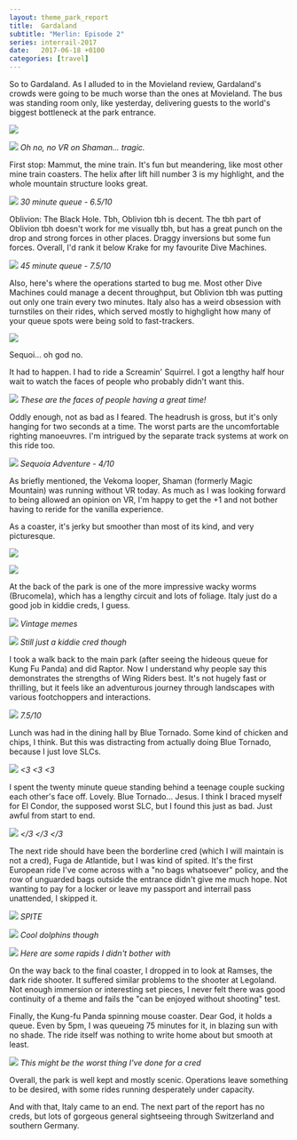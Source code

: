 ```yaml
---
layout: theme_park_report
title:  Gardaland
subtitle: "Merlin: Episode 2"
series: interrail-2017
date:   2017-06-18 +0100
categories: [travel]
---
```


So to Gardaland. As I alluded to in the Movieland review, Gardaland's crowds were going to be much worse than the ones at Movieland. The bus was standing room only, like yesterday, delivering guests to the world's biggest bottleneck at the park entrance.

![](http://i.imgur.com/EHziao9.jpg)

![](http://i.imgur.com/BAD6S1J.jpg)
*Oh no, no VR on Shaman... tragic.*

First stop: Mammut, the mine train. It's fun but meandering, like most other mine train coasters. The helix after lift hill number 3 is my highlight, and the whole mountain structure looks great.

![](http://i.imgur.com/yr5Hc29.jpg)
*30 minute queue - 6.5/10*

Oblivion: The Black Hole. Tbh, Oblivion tbh is decent. The tbh part of Oblivion tbh doesn't work for me visually tbh, but has a great punch on the drop and strong forces in other places. Draggy inversions but some fun forces. Overall, I'd rank it below Krake for my favourite Dive Machines.

![](http://i.imgur.com/Pgqg6dH.jpg)
*45 minute queue - 7.5/10*

Also, here's where the operations started to bug me. Most other Dive Machines could manage a decent throughput, but Oblivion tbh was putting out only one train every two minutes. Italy also has a weird obsession with turnstiles on their rides, which served mostly to highglight how many of your queue spots were being sold to fast-trackers.

![](http://i.imgur.com/ZJywMgZ.jpg)

Sequoi... oh god no.

It had to happen. I had to ride a Screamin' Squirrel. I got a lengthy half hour wait to watch the faces of people who probably didn't want this.

![](http://i.imgur.com/zNyry4w.jpg)
*These are the faces of people having a great time!*

Oddly enough, not as bad as I feared. The headrush is gross, but it's only hanging for two seconds at a time. The worst parts are the uncomfortable righting manoeuvres. I'm intrigued by the separate track systems at work on this ride too.

![](http://i.imgur.com/2D67bov.jpg)
*Sequoia Adventure - 4/10*

As briefly mentioned, the Vekoma looper, Shaman (formerly Magic Mountain) was running without VR today. As much as I was looking forward to being allowed an opinion on VR, I'm happy to get the +1 and not bother having to reride for the vanilla experience.

As a coaster, it's jerky but smoother than most of its kind, and very picturesque.

![](http://i.imgur.com/kBQ6aHm.jpg)

![](http://i.imgur.com/6CAyUZR.jpg)

At the back of the park is one of the more impressive wacky worms (Brucomela), which has a lengthy circuit and lots of foliage. Italy just do a good job in kiddie creds, I guess.

![](http://i.imgur.com/EN5TmhF.jpg)
*Vintage memes*

![](http://i.imgur.com/hX7Yl71.jpg)
*Still just a kiddie cred though*

I took a walk back to the main park (after seeing the hideous queue for Kung Fu Panda) and did Raptor. Now I understand why people say this demonstrates the strengths of Wing Riders best. It's not hugely fast or thrilling, but it feels like an adventurous journey through landscapes with various footchoppers and interactions.

![](http://i.imgur.com/6JcJI7E.jpg)
*7.5/10*

Lunch was had in the dining hall by Blue Tornado. Some kind of chicken and chips, I think. But this was distracting from actually doing Blue Tornado, because I just love SLCs.

![](http://i.imgur.com/8VQ88mb.jpg)
*<3 <3 <3*

I spent the twenty minute queue standing behind a teenage couple sucking each other's face off. Lovely. Blue Tornado... Jesus. I think I braced myself for El Condor, the supposed worst SLC, but I found this just as bad. Just awful from start to end.

![](http://i.imgur.com/yXHJ9jp.jpg)
*</3 </3 </3*

The next ride should have been the borderline cred (which I will maintain is not a cred), Fuga de Atlantide, but I was kind of spited. It's the first European ride I've come across with a "no bags whatsoever" policy, and the row of unguarded bags outside the entrance didn't give me much hope. Not wanting to pay for a locker or leave my passport and interrail pass unattended, I skipped it.

![](http://i.imgur.com/CRUZKMP.jpg)
*SPITE*

![](http://i.imgur.com/ZMYRmCL.jpg)
*Cool dolphins though*

![](http://i.imgur.com/lgduE8t.jpg)
*Here are some rapids I didn't bother with*

On the way back to the final coaster, I dropped in to look at Ramses, the dark ride shooter. It suffered similar problems to the shooter at Legoland. Not enough immersion or interesting set pieces, I never felt there was good continuity of a theme and fails the "can be enjoyed without shooting" test.

Finally, the Kung-fu Panda spinning mouse coaster. Dear God, it holds a queue. Even by 5pm, I was queueing 75 minutes for it, in blazing sun with no shade. The ride itself was nothing to write home about but smooth at least.

![](http://i.imgur.com/LzELHNA.jpg)
*This might be the worst thing I've done for a cred*

Overall, the park is well kept and mostly scenic. Operations leave something to be desired, with some rides running desperately under capacity.

And with that, Italy came to an end. The next part of the report has no creds, but lots of gorgeous general sightseeing through Switzerland and southern Germany.